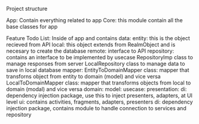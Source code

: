 Project structure

App: Contain everything related to app
Core: this module contain all the base classes for app

Feature Todo List:
	Inside of app and contains
	data:
		entity: this is the object recieved from API
		local: this object extends from RealmObject and is necesary to create the database
		remote: interface to API
		repository:
			contains an interface to be implemented by usecase
			RepositoryImp class to manage responses from server
			LocalRepository class to manage data to save in local database
			mapper:
				EntityToDomainMapper class: mapper that transforns object from entity to domain (model) and vice versa
				LocalToDomainMapper class: mapper that transforms objects from local to domain (modal) and vice versa
	domain:
		model:
		usecase:
	presentation:
		di: dependency injection package, use this to inject presenters, adapters, at UI level
		ui: contains activities, fragments, adapters, presenters
	di: dependency injection package, contains module to handle connection to services and repository

